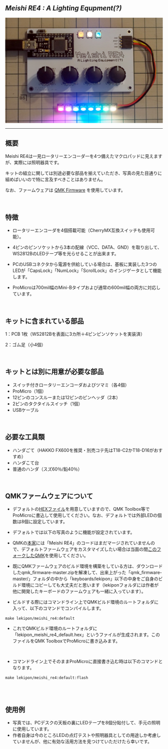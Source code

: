 ## *Meishi RE4 : A Lighting Equpment(?)*

![](https://raw.githubusercontent.com/Lekipon/Meishi_RE4/main/img/re4_01.JPG)



------



## **概要**

Meishi RE4は一見ロータリーエンコーダ一を4つ備えたマクロパッドに見えますが、実際には照明器具です。

キットの組立に関しては別途必要な部品を揃えていただき、写真の見た目通りに組めばいいので特に言及すべきことはありません。

なお、ファームウェアは [QMK Firmware](https://github.com/qmk/qmk_firmware) を使用しています。

<br>

## 特徴

- ロータリーエンコーダを4個搭載可能（CherryMX互換スイッチも使用可能）。

- 4ピンのピンソケットから3本の配線（VCC、DATA、GND）を取り出して、WS2812BのLEDテープ等を光らせることが出来ます。

- PCのUSBコネクタから電源を供給している場合は、基板に実装した3つのLEDが「CapsLock」「NumLock」「ScrollLock」のインジゲータとして機能します。
- ProMicroは700mil幅のMini-Bタイプおよび通常の600mil幅の両方に対応しています。<br>


<br>

## キットに含まれている部品

1：PCB 1枚（WS2812Bを表面に3カ所＋4ピンピンソケットを実装済）

2：ゴム足（小4個）

<br>

## キットとは別に用意が必要な部品

- スイッチ付きロータリーエンコーダおよびツマミ（各4個）
- ProMicro（1個）
- 12ピンのコンスルーまたは12ピンのピンヘッダ（2本）
- 2ピンのタクタイルスイッチ（1個）
- USBケーブル

<br>

## 必要な工具類

- ハンダごて（HAKKO FX600を推奨・別売コテ先はT18-C2かT18-D16がおすすめ）
- ハンダこて台
- 普通のハンダ（スズ60％/鉛40％）

<br>

## QMKファームウェアについて

- デフォルトの[HEXファイル](https://github.com/Lekipon/ASTRA515/blob/master/hex/lekipon_astra515_default.hex)を用意していますので、QMK Toolbox等でProMicroに書込して使用してください。なお、デフォルトでは外部LEDの個数は8個に設定しています。
- デフォルトでは以下の写真のように機能が設定されています。

- QMKの[本家](https://github.com/qmk/qmk_firmware)には「Meishi RE4」のコードはまだマージされていませんので、デフォルトファームウェアをカスタマイズしたい場合は当面の間[このフォークしたQMK](https://github.com/Lekipon/qmk_firmware)を使用してください。

- 既にQMKファームウェアのビルド環境を構築をしている方は、ダウンロードしたqmk_firmware-master.zipを解凍して、出来上がった「qmk_firmware-master/」フォルダの中から「keyboards/lekipon」以下の中身をご自身のビルド環境にコピーしても大丈夫だと思います（lekiponフォルダには作者が他に開発したキーボードのファームウェアも一緒に入っています）。
- ビルドする際にはコマンドライン上でQMKビルド環境のルートフォルダに入って、以下のコマンドでコンパイルします。

```
make lekipon/meishi_re4:default
```

- これでQMKビルド環境のルートフォルダに「lekipon_meishi_re4_default.hex」というファイルが生成されます。このファイルをQMK ToolboxでProMicroに書き込みます。

<br>

- コマンドライン上でそのままProMicroに直接書き込む時は以下のコマンドとなります。

```
make lekipon/meishi_re4:default:flash
```

<br>

<br>

## 使用例

- 写真では、PCデスクの天板の裏にLEDテープを8個分貼付して、手元の照明に使用しています。
- 作者自身は今のところLEDの点灯テストや照明器具としての用途しか考慮していませんが、他に有効な活用方法を見つけていただけたら幸いです。



<br><br>